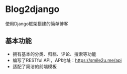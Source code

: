 # Blog2django #
使用Django框架搭建的简单博客
## 基本功能 ##
- 拥有基本的分类、归档、评论、搜索等功能
- 编写了RESTful API，API地址：https://smile2u.me/api
- 适配了简洁的前端模板

